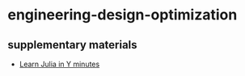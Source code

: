 # engineering-design-optimization

## supplementary materials

* [Learn Julia in Y minutes](http://learnxinyminutes.com/docs/julia/)

